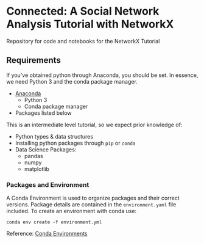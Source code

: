 # Connected: A Social Network Analysis Tutorial with NetworkX
Repository for code and notebooks for the NetworkX Tutorial

## Requirements
If you've obtained python through Anaconda, you should be set. In essence, we need Python 3 and the conda package manager.

- [Anaconda](https://www.continuum.io/downloads)
  - Python 3
  - Conda package manager
- Packages listed below

This is an intermediate level tutorial, so we expect  prior knowledge of:
- Python types & data structures
- Installing python packages through `pip` or `conda`
- Data Science Packages:
  - pandas
  - numpy
  - matplotlib


### Packages and Environment
A Conda Environment is used to organize packages and their correct versions. Package details are contained in the `environment.yaml` file included. To create an environment with conda use:

```
conda env create -f environment.yml
```

Reference: [Conda Environments](http://conda.pydata.org/docs/using/envs.html)
